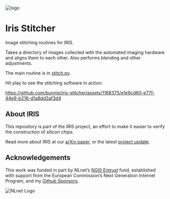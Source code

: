 ![logo](https://bunniefoo.com/iris/iris-logo-gh.png)

# Iris Stitcher

Image stitching routines for IRIS.

Takes a directory of images collected with the automated imaging hardware and aligns them to each other. Also performs blending and other adjustments.

The main routine is in [stitch.py](stitch.py).

Hit play to see the stitching software in action:

https://github.com/bunnie/iris-stitcher/assets/1168375/e1e9cd60-e77f-44e9-b216-d1a8dd3af3d4



## About IRIS

This repository is part of the IRIS project, an effort to make it easier to verify the construction of silicon chips.

Read more about IRIS at our [arXiv paper](https://arxiv.org/abs/2303.07406), or the latest [project update](https://www.bunniestudios.com/blog/?p=6937).

## Acknowledgements

This work was funded in part by NLnet’s [NGI0 Entrust](https://nlnet.nl/entrust/) fund, established with support from the European Commission’s Next Generation Internet Program, and my [Github Sponsors](https://github.com/sponsors/bunnie/).

![NLnet Logo](https://bunniefoo.com/iris/2024/nlnet-logos.png)
